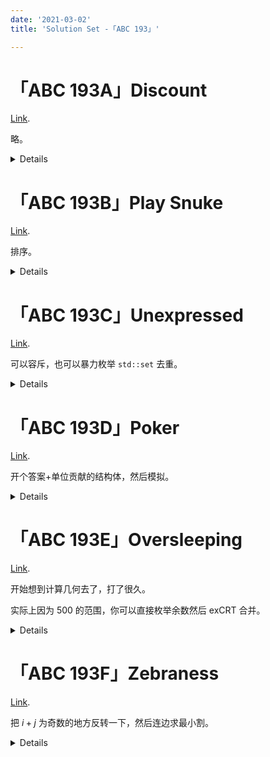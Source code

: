 ```yaml
---
date: '2021-03-02'
title: 'Solution Set -「ABC 193」'

---
```


# 「ABC 193A」Discount

[Link](https://atcoder.jp/contests/abc193/tasks/abc193_a).

略。

<details>

```cpp[class="line-numbers"]
#include<cstdio>
int main()
{
	int a,b;
	scanf("%d %d",&a,&b);
	printf("%.2f\n",(1.0-(double)b/(double)a)*100.0);
	return 0;
}
```

</details>

# 「ABC 193B」Play Snuke

[Link](https://atcoder.jp/contests/abc193/tasks/abc193_b).

排序。

<details>

```cpp[class="line-numbers"]
#include<cstdio>
#include<algorithm>
using namespace std;
struct node
{
	int tim,pay,ps;
}nodes[100010];
bool cmp(node one,node ano)
{
	return one.pay<ano.pay;
}
int ans=-1;
int main()
{
	int n;
	scanf("%d",&n);
	for(int i=1;i<=n;++i)	scanf("%d %d %d",&nodes[i].tim,&nodes[i].pay,&nodes[i].ps);
	sort(nodes+1,nodes+n+1,cmp);
	for(int i=1;i<=n;++i)
	{
		if(((int)((double)nodes[i].tim-0.5)+1)<nodes[i].ps)
		{
			ans=nodes[i].pay;
			break;
		}
	}
	printf("%d\n",ans);
	return 0;
}
```

</details>

# 「ABC 193C」Unexpressed

[Link](https://atcoder.jp/contests/abc193/tasks/abc193_c).

可以容斥，也可以暴力枚举 `std::set` 去重。

<details>

```cpp[class="line-numbers"]
#include<set>
#include<iostream>
#define int long long
using namespace std;
set<int> app;
signed main()
{
	int n,ians=0;
	cin>>n;
	for(int i=2;i*i<=n;++i)
	{
		for(int j=i*i;j<=n;j*=i)
		{
			if(!app.count(j))
			{
				++ians;
				app.insert(j);
			}
		}
	}
	cout<<n-ians;
	return 0;
}
```

</details>

# 「ABC 193D」Poker

[Link](https://atcoder.jp/contests/abc193/tasks/abc193_d).

开个答案+单位贡献的结构体，然后模拟。

<details>

```cpp[class="line-numbers"]
#include<iostream>
#include<iomanip>
using namespace std;
#define int long long
#define ID(c) ((c)-'0')
int k,num[20];
char s[20],t[20];
struct node
{
	int iths[20],sum,c[20];
	int spow(int fur)
	{
		int res=1;
		for(int i=1;i<=fur;++i)	res*=10;
		return res;
	}
	void getscor(char x[])
	{
		for(int i=1;i<=4;++i)	++c[ID(x[i])];
		for(int i=1;i<=9;++i)
		{
			iths[i]=i*spow(c[i]);
			sum+=iths[i];
		}
	}
	void Op(int pos,int delta)
	{
		c[pos]+=delta;
		sum-=iths[pos];
		if(~delta)	iths[pos]*=10;
		else	iths[pos]/=10;
		sum+=iths[pos];
	}
}tak,aok;
signed main()
{
		ios::sync_with_stdio(false);
		cin.tie(0);
		cout.tie(0);
	cin>>k>>(s+1)>>(t+1);
	for(int i=1;i<=9;++i)	num[i]=k;
	for(int i=1;i<=4;++i)	--num[ID(s[i])],--num[ID(t[i])];
	tak.getscor(s);
	aok.getscor(t);
	int winans=0,allans=0;
	for(int i=1;i<=9;++i)
	{
		for(int j=1;j<=9;++j)
		{
			tak.Op(i,1);
			aok.Op(j,1);
			if(tak.sum>aok.sum)
			{
				if(i^j)	winans+=num[i]*num[j];
				else	winans+=num[i]*(num[j]-1);
			}
			tak.Op(i,-1);
			aok.Op(j,-1);
		}
	}
	for(int i=1;i<=9;++i)
	{
		for(int j=1;j<=9;++j)
		{
			if(i^j)	allans+=num[i]*num[j];
			else	allans+=num[i]*(num[j]-1);
		}
	}
	cout<<fixed<<setprecision(6)<<(double)winans/(double)allans<<endl;
	return 0;
}
```

</details>

# 「ABC 193E」Oversleeping

[Link](https://atcoder.jp/contests/abc193/tasks/abc193_e).

开始想到计算几何去了，打了很久。

实际上因为 $500$ 的范围，你可以直接枚举余数然后 exCRT 合并。

<details>

```cpp[class="line-numbers"]
#include<cstdio>
#include<climits>
#include<algorithm>
using namespace std;
typedef long long LL;
const LL INF=LONG_LONG_MAX;
namespace NumbTheo
{
	LL ftimes(LL bas,LL fur,LL mod)
	{
		LL res=0;
		while(fur)
		{
			if(fur&1)	res=(res+bas)%mod;
			bas=(bas+bas)%mod,fur>>=1;
		}
		return res;
	}
	LL exGCD(LL one,LL ano,LL &x,LL &y)
	{
		if(ano==0)	return (x=1,y=0,one);
		else
		{
			LL tmp=exGCD(ano,one%ano,y,x);
			y-=(one/ano)*x;
			return tmp;
		}
	}
	LL exCRT(LL n,LL one[],LL ano[])
	{
		LL x,y,res=one[1],M=ano[1];
		for(int i=2;i<=n;++i)
		{
			LL a=M,b=ano[i],c=(one[i]-res%b+b)%b,tmp=exGCD(a,b,x,y),d=b/tmp;
			if(c%tmp)	return -1;
			x=ftimes(x,c/tmp,d);
			res+=x*M,M*=d,res=(res%M+M)%M;
		}
		return (res%M+M)%M;
	}
};
int t;
LL one[10],ano[10],ans;
int main()
{
	scanf("%d",&t);
	while(t--)
	{
		LL X,Y,P,Q;
		scanf("%lld %lld %lld %lld",&X,&Y,&P,&Q);
		ans=INF;
		for(LL i=X;i<X+Y;++i)
		{
			for(int j=P;j<P+Q;++j)
			{
				using namespace NumbTheo;
				one[1]=i,ano[1]=((X+Y)<<1),one[2]=j,ano[2]=P+Q;
				LL tmp=exCRT(2,one,ano);
				if(~tmp)	ans=min(ans,tmp);
			}
		}
		if(ans==INF)	printf("infinity\n");
		else	printf("%lld\n",ans);
	}
	return 0;
}
```

</details>

# 「ABC 193F」Zebraness

[Link](https://atcoder.jp/contests/abc193/tasks/abc193_f).

把 $i+j$ 为奇数的地方反转一下，然后连边求最小割。

<details>

```cpp[class="line-numbers"]
#include<queue>
#include<cstdio>
#include<algorithm>
using namespace std;
typedef long long LL;
#define getID(x,y) (((x)-1)*n+(y))
namespace MaxFlow
{
	queue<int> q;
	const LL INF=1e9;
	int S,T,head[10010],Cur[10010],cntot=1,all,vis[10010];
	LL dep[10010];
	struct Edge
	{
		int to,nxt;
		LL c;
		Edge(int A=0,int B=0,LL C=0){to=A,nxt=B,c=C;}
	}as[500010];
	bool bfs()
	{
		for(int i=1;i<=all;++i)	vis[i]=0,dep[i]=INF;
		q.push(S),dep[S]=0,vis[S]=1;
		while(!q.empty())
		{
			int now=q.front();
			q.pop(),vis[now]=0;
			for(int i=head[now];i;i=as[i].nxt)
			{
				int y=as[i].to;
				LL c=as[i].c;
				if(c&&dep[y]>dep[now]+1)
				{
					dep[y]=dep[now]+1;
					if(!vis[y])	q.push(y),vis[y]=1;
				}
			}
		}
		return dep[T]<INF;
	}
	LL dfs(int x,LL lav)
	{
		if(x==T)	return lav;
		LL used=0;
		vis[x]=1;
		for(int &i=Cur[x];i;i=as[i].nxt)
		{
			int y=as[i].to;
			LL c=as[i].c;
			if(c&&dep[y]==dep[x]+1&&!vis[y])
			{
				LL tmp=dfs(y,min(lav-used,c));
				as[i].c-=tmp,as[i^1].c+=tmp,used+=tmp;
				if(lav==used)	break;
			}
		}
		if(used<lav)	dep[x]=INF;
		vis[x]=0;
		return used;
	}
	LL Dinic()
	{
		LL res=0;
		while(bfs())
		{
			for(int i=1;i<=all;++i)	vis[i]=0,Cur[i]=head[i];
			res+=dfs(S,INF);
		}
		return res;
	}
}using namespace MaxFlow;
int n;
int rop()
{
	char res=getchar();
	while((res^'B')&&(res^'W')&&(res^'?'))	res=getchar();
	if(res=='?')	return -1;
	else if(res=='B')	return 1;
	else	return 0;
}
void addEdge(int one,int ano,int lav)
{
	as[++cntot]=Edge(ano,head[one],lav);
	head[one]=cntot;
	as[++cntot]=Edge(one,head[ano],0);
	head[ano]=cntot;
}
int main()
{
	scanf("%d",&n),all=n*n;
	S=(++all),T=(++all);
	for(int i=1;i<=n;++i)
	{
		for(int j=1;j<=n;++j)
		{
			int x=rop();
			if(~x)
			{
				if((i+j)&1)	x^=1;
				if(x)	addEdge(S,getID(i,j),INF);
				else	addEdge(getID(i,j),T,INF);
			}
		}
	}
	for(int i=1;i<n;++i)
	{
		for(int j=1;j<=n;++j)	addEdge(getID(i,j),getID(i+1,j),1),addEdge(getID(i+1,j),getID(i,j),1);
	}
	for(int i=1;i<=n;++i)
	{
		for(int j=1;j<n;++j)	addEdge(getID(i,j),getID(i,j+1),1),addEdge(getID(i,j+1),getID(i,j),1);
	}
	printf("%lld\n",2*n*(n-1)-Dinic());
	return 0;
}
```

</details>